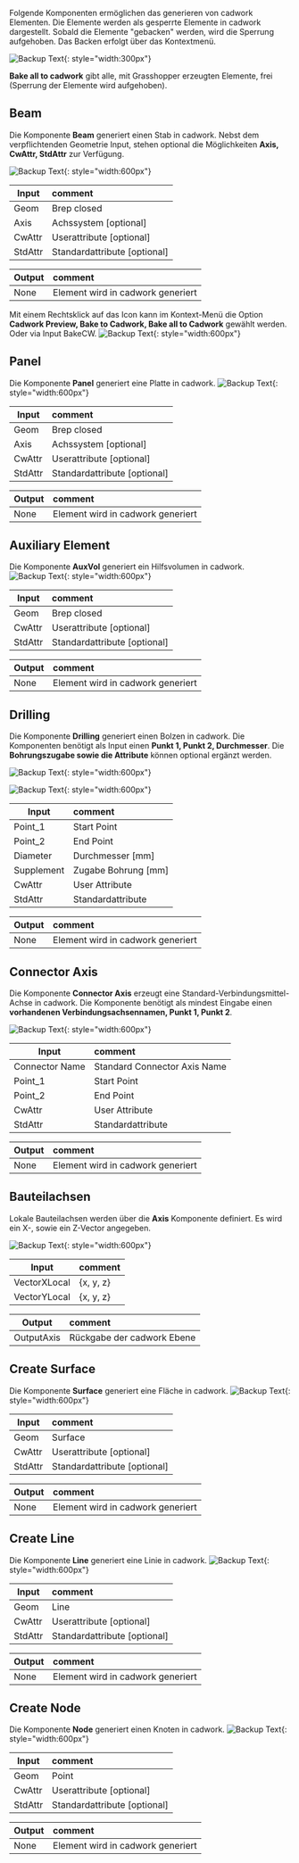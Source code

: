Folgende Komponenten ermöglichen das generieren von cadwork Elementen. Die Elemente werden als gesperrte Elemente in cadwork dargestellt. Sobald die Elemente "gebacken" werden, wird die Sperrung aufgehoben. Das Backen erfolgt über das Kontextmenü.

![Backup Text](../img/context.jpg "context menü"){: style="width:300px"}

**Bake all to cadwork** gibt alle, mit Grasshopper erzeugten Elemente, frei (Sperrung der Elemente wird aufgehoben).

## Beam

Die Komponente **Beam** generiert einen Stab in cadwork.
Nebst dem verpflichtenden Geometrie Input, stehen optional die Möglichkeiten **Axis, CwAttr, StdAttr** zur Verfügung.

![Backup Text](../img/beam.png "Beam"){: style="width:600px"}

| Input   | comment                      |
| ------- | :--------------------------- |
| Geom    | Brep closed                  |
| Axis    | Achssystem [optional]        |
| CwAttr  | Userattribute [optional]     |
| StdAttr | Standardattribute [optional] |

| Output | comment                           |
| ------ | :-------------------------------- |
| None   | Element wird in cadwork generiert |

Mit einem Rechtsklick auf das Icon kann im Kontext-Menü die Option **Cadwork Preview, Bake to Cadwork, Bake all to Cadwork** gewählt werden.
Oder via Input BakeCW.
![Backup Text](../img/beam_bake.png "Beam"){: style="width:600px"}

## Panel

Die Komponente **Panel** generiert eine Platte in cadwork.
![Backup Text](../img/panel.png "Panel"){: style="width:600px"}

| Input   | comment                      |
| ------- | :--------------------------- |
| Geom    | Brep closed                  |
| Axis    | Achssystem [optional]        |
| CwAttr  | Userattribute [optional]     |
| StdAttr | Standardattribute [optional] |

| Output | comment                           |
| ------ | :-------------------------------- |
| None   | Element wird in cadwork generiert |

## Auxiliary Element

Die Komponente **AuxVol** generiert ein Hilfsvolumen in cadwork.
![Backup Text](../img/auxi.png "Panel"){: style="width:600px"}

| Input   | comment                      |
| ------- | :--------------------------- |
| Geom    | Brep closed                  |
| CwAttr  | Userattribute [optional]     |
| StdAttr | Standardattribute [optional] |

| Output | comment                           |
| ------ | :-------------------------------- |
| None   | Element wird in cadwork generiert |

## Drilling

Die Komponente **Drilling** generiert einen Bolzen in cadwork. Die Komponenten benötigt als Input einen **Punkt 1, Punkt 2, Durchmesser**. Die **Bohrungszugabe sowie die Attribute** können optional ergänzt werden.

![Backup Text](../img/drill.png "Drilling"){: style="width:600px"}

![Backup Text](../img/drilling.png "Drilling"){: style="width:600px"}

| Input      | comment             |
| ---------- | :------------------ |
| Point_1    | Start Point         |
| Point_2    | End Point           |
| Diameter   | Durchmesser [mm]    |
| Supplement | Zugabe Bohrung [mm] |
| CwAttr     | User Attribute      |
| StdAttr    | Standardattribute   |

| Output | comment                           |
| ------ | :-------------------------------- |
| None   | Element wird in cadwork generiert |

## Connector Axis

Die Komponente **Connector Axis** erzeugt eine Standard-Verbindungsmittel-Achse in cadwork. Die Komponente benötigt als mindest Eingabe einen **vorhandenen Verbindungsachsennamen, Punkt 1, Punkt 2**.

![Backup Text](../img/connector_axis.png "Drilling"){: style="width:600px"}

| Input          | comment                      |
| -------------- | :--------------------------- |
| Connector Name | Standard Connector Axis Name |
| Point_1        | Start Point                  |
| Point_2        | End Point                    |
| CwAttr         | User Attribute               |
| StdAttr        | Standardattribute            |

| Output | comment                           |
| ------ | :-------------------------------- |
| None   | Element wird in cadwork generiert |

## Bauteilachsen

Lokale Bauteilachsen werden über die **Axis** Komponente definiert.
Es wird ein X-, sowie ein Z-Vector angegeben.

![Backup Text](../img/axis1.png "Axis"){: style="width:600px"}

| Input        | comment   |
| ------------ | :-------- |
| VectorXLocal | {x, y, z} |
| VectorYLocal | {x, y, z} |

| Output     | comment                    |
| ---------- | :------------------------- |
| OutputAxis | Rückgabe der cadwork Ebene |

## Create Surface

Die Komponente **Surface** generiert eine Fläche in cadwork.
![Backup Text](../img/createSurface.jpg "Surface"){: style="width:600px"}

| Input   | comment                      |
| ------- | :--------------------------- |
| Geom    | Surface                      |
| CwAttr  | Userattribute [optional]     |
| StdAttr | Standardattribute [optional] |

| Output | comment                           |
| ------ | :-------------------------------- |
| None   | Element wird in cadwork generiert |

## Create Line

Die Komponente **Line** generiert eine Linie in cadwork.
![Backup Text](../img/createLine.jpg "Surface"){: style="width:600px"}

| Input   | comment                      |
| ------- | :--------------------------- |
| Geom    | Line                         |
| CwAttr  | Userattribute [optional]     |
| StdAttr | Standardattribute [optional] |

| Output | comment                           |
| ------ | :-------------------------------- |
| None   | Element wird in cadwork generiert |

## Create Node

Die Komponente **Node** generiert einen Knoten in cadwork.
![Backup Text](../img/createNode.jpg "Surface"){: style="width:600px"}

| Input   | comment                      |
| ------- | :--------------------------- |
| Geom    | Point                        |
| CwAttr  | Userattribute [optional]     |
| StdAttr | Standardattribute [optional] |

| Output | comment                           |
| ------ | :-------------------------------- |
| None   | Element wird in cadwork generiert |
